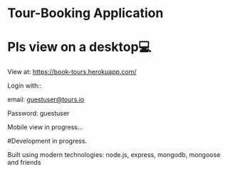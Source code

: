 # Tour-Booking Application
# Pls view on a desktop💻
View at: https://book-tours.herokuapp.com/

Login with::

email: guestuser@tours.io 

Password: guestuser

Mobile view in progress...

#Development in progress.

Built using modern technologies: node.js, express, mongodb, mongoose and friends

